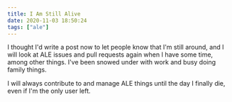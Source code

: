 ```yaml
---
title: I Am Still Alive
date: 2020-11-03 18:50:24
tags: ["ale"]
---
```


I thought I'd write a post now to let people know that I'm still around, and I
will look at ALE issues and pull requests again when I have some time, among
other things. I've been snowed under with work and busy doing family things.

I will always contribute to and manage ALE things until the day I finally die,
even if I'm the only user left.
